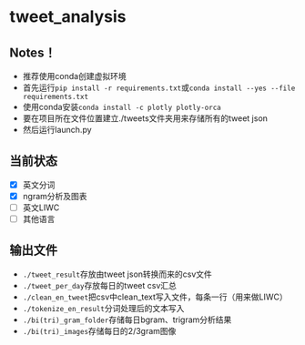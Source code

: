 # tweet_analysis
## Notes！
- 推荐使用conda创建虚拟环境
- 首先运行``` pip install -r requirements.txt ```或```conda install --yes --file requirements.txt```</br>
- 使用conda安装```conda install -c plotly plotly-orca```
- 要在项目所在文件位置建立./tweets文件夹用来存储所有的tweet json</br>
- 然后运行launch.py

## 当前状态
- [x] 英文分词</br>
- [x] ngram分析及图表</br>
- [ ] 英文LIWC</br>
- [ ] 其他语言

## 输出文件
- ```./tweet_result```存放由tweet json转换而来的csv文件
- ```./tweet_per_day```存放每日的tweet csv汇总
- ```./clean_en_tweet```把csv中clean_text写入文件，每条一行（用来做LIWC）
- ```./tokenize_en_result```分词处理后的文本写入
- ```./bi(tri)_gram_folder```存储每日bgram、trigram分析结果
- ```./bi(tri)_images```存储每日的2/3gram图像
